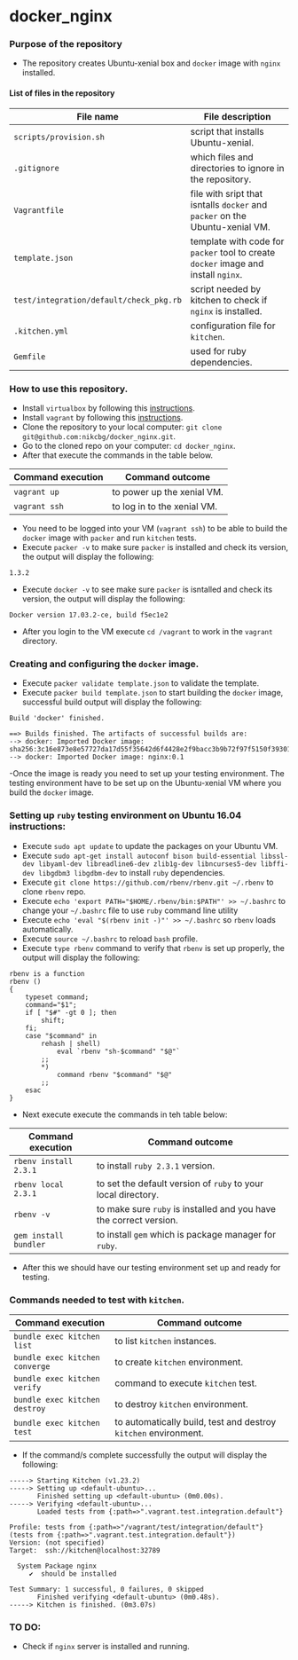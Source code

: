 # docker_nginx

### Purpose of the repository 
- The repository creates Ubuntu-xenial box and `docker` image with `nginx` installed.

#### List of files in the repository

File name                            | File description 
------------------------------------ | --------------------------------------------------------------
`scripts/provision.sh` | script that installs Ubuntu-xenial.
`.gitignore` | which files and directories to ignore in the repository.
`Vagrantfile` | file with sript that isntalls `docker` and `packer` on the Ubuntu-xenial VM.
`template.json` | template with code for `packer` tool to create `docker` image and install `nginx`.
`test/integration/default/check_pkg.rb` | script needed by kitchen to check if `nginx` is installed.
`.kitchen.yml` | configuration file for `kitchen`.
`Gemfile` | used for ruby dependencies.

### How to use this repository. 
- Install `virtualbox` by following this [instructions](https://www.virtualbox.org/wiki/Downloads).
- Install `vagrant` by following this [instructions](https://www.vagrantup.com/docs/installation/).
- Clone the repository to your local computer: `git clone git@github.com:nikcbg/docker_nginx.git`.
- Go to the cloned repo on your computer: `cd docker_nginx`.
- After that execute the commands in the table below.

Command execution                    | Command outcome
------------------------------------ | --------------------------------------------------------------
`vagrant up` | to power up the xenial VM.
`vagrant ssh` | to log in to the xenial VM.

- You need to be logged into your VM (`vagrant ssh`) to be able to build the `docker` image  with `packer` and run `kitchen` tests.
- Execute `packer -v` to make sure `packer` is installed and check its version, the output will display the following:

```
1.3.2
```

- Execute `docker -v` to see make sure `packer` is isntalled and check its version, the output will display the following:

```
Docker version 17.03.2-ce, build f5ec1e2
```

- After you login to the VM execute `cd /vagrant` to work in the `vagrant` directory.

### Creating and configuring the `docker` image.
- Execute `packer validate template.json` to validate the template.
- Execute `packer build template.json` to start building the `docker` image, successful build output will display the following:
```
Build 'docker' finished.

==> Builds finished. The artifacts of successful builds are:
--> docker: Imported Docker image: sha256:3c16e873e8e57727da17d55f35642d6f4428e2f9bacc3b9b72f97f5150f39301
--> docker: Imported Docker image: nginx:0.1
```
-Once the image is ready you need to set up your testing environment. The testing environment have to be set up on the Ubuntu-xenial VM where you build the `docker` image.

### Setting up `ruby` testing environment on Ubuntu 16.04 instructions:

- Execute `sudo apt update` to update the packages on your Ubuntu VM.
- Execute `sudo apt-get install autoconf bison build-essential libssl-dev libyaml-dev libreadline6-dev zlib1g-dev libncurses5-dev libffi-dev libgdbm3 libgdbm-dev` to install `ruby` dependencies.
- Execute `git clone https://github.com/rbenv/rbenv.git ~/.rbenv` to clone `rbenv` repo. 
- Execute `echo 'export PATH="$HOME/.rbenv/bin:$PATH"' >> ~/.bashrc` to change your `~/.bashrc` file to use `ruby` command line utility
- Execute `echo 'eval "$(rbenv init -)"' >> ~/.bashrc` so `rbenv` loads automatically.
- Execute `source ~/.bashrc` to reload `bash` profile.
- Execute `type rbenv` command to verify that `rbenv` is set up properly, the output will display the following:

```
rbenv is a function
rbenv () 
{ 
    typeset command;
    command="$1";
    if [ "$#" -gt 0 ]; then
        shift;
    fi;
    case "$command" in 
        rehash | shell)
            eval `rbenv "sh-$command" "$@"`
        ;;
        *)
            command rbenv "$command" "$@"
        ;;
    esac
}
```
- Next execute execute the commands in teh table below:

Command execution                    | Command outcome
------------------------------------ | --------------------------------------------------------------
`rbenv install 2.3.1` | to install `ruby 2.3.1` version.
`rbenv local 2.3.1` | to set the default version of `ruby` to your local directory.
`rbenv -v` |to make sure `ruby` is installed and you have the correct version.
`gem install bundler` | to install `gem` which is package manager for `ruby`.

- After this we should have our testing environment set up and ready for testing. 

### Commands needed to test with `kitchen`.

Command execution                    | Command outcome
------------------------------------ | --------------------------------------------------------------
`bundle exec kitchen list` | to list `kitchen` instances.
`bundle exec kitchen converge` | to create `kitchen` environment.
`bundle exec kitchen verify` | command to execute `kitchen` test.
`bundle exec kitchen destroy` | to destroy `kitchen` environment.
`bundle exec kitchen test` | to automatically build, test and destroy `kitchen` environment.

- If the command/s complete successfully the output will display the following:

```
-----> Starting Kitchen (v1.23.2)
-----> Setting up <default-ubuntu>...
       Finished setting up <default-ubuntu> (0m0.00s).
-----> Verifying <default-ubuntu>...
       Loaded tests from {:path=>".vagrant.test.integration.default"} 

Profile: tests from {:path=>"/vagrant/test/integration/default"} (tests from {:path=>".vagrant.test.integration.default"})
Version: (not specified)
Target:  ssh://kitchen@localhost:32789

  System Package nginx
     ✔  should be installed

Test Summary: 1 successful, 0 failures, 0 skipped
       Finished verifying <default-ubuntu> (0m0.48s).
-----> Kitchen is finished. (0m3.07s)
```

### TO DO:
- Check if `nginx` server is installed and running. 
